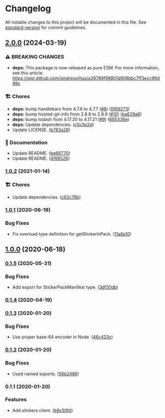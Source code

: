 # Changelog

All notable changes to this project will be documented in this file. See [standard-version](https://github.com/conventional-changelog/standard-version) for commit guidelines.

## [2.0.0](https://github.com/signalstickers/stickers-client/compare/v1.0.2...v2.0.0) (2024-03-19)


### ⚠ BREAKING CHANGES

* **deps:** This package is now released as pure ESM. For more information, see this article: https://gist.github.com/sindresorhus/a39789f98801d908bbc7ff3ecc99d99c

### 🏗 Chores

* **deps:** bump handlebars from 4.7.6 to 4.7.7 ([#8](https://github.com/signalstickers/stickers-client/issues/8)) ([0f69273](https://github.com/signalstickers/stickers-client/commit/0f692732707ecfce4be81f28a33c485e72e117e1))
* **deps:** bump hosted-git-info from 2.8.8 to 2.8.9 ([#10](https://github.com/signalstickers/stickers-client/issues/10)) ([ba629a6](https://github.com/signalstickers/stickers-client/commit/ba629a611ca15439e878caf3f18bffec84cb026e))
* **deps:** bump lodash from 4.17.20 to 4.17.21 ([#9](https://github.com/signalstickers/stickers-client/issues/9)) ([685336e](https://github.com/signalstickers/stickers-client/commit/685336e0e64071d80ed7b249d67801577808f90a))
* **deps:** Update dependencies. ([c0c5e2d](https://github.com/signalstickers/stickers-client/commit/c0c5e2dd3bf9a817f1172b56282e174d26f54a14))
* Update LICENSE. ([b783a28](https://github.com/signalstickers/stickers-client/commit/b783a28c4708f79de0948e2d046eac07990619c7))


### 📖 Documentation

* Update README. ([be66770](https://github.com/signalstickers/stickers-client/commit/be66770edf5b1e56e5b7a53ea73d549907ffa220))
* Update README. ([4f88526](https://github.com/signalstickers/stickers-client/commit/4f885263dbff71ea5ffbcfea1265310d12d82b17))

### [1.0.2](https://github.com/signalstickers/stickers-client/compare/v1.0.1...v1.0.2) (2021-01-14)


### 🏗 Chores

* Update dependencies. ([c62c78b](https://github.com/signalstickers/stickers-client/commit/c62c78be3c1ffee227dc37085b4da2e3dc45d507))

### [1.0.1](https://github.com/signalstickers/stickers-client/compare/v1.0.0...v1.0.1) (2020-06-18)


### Bug Fixes

* Fix overload type definition for getStickerInPack. ([11a8a10](https://github.com/signalstickers/stickers-client/commit/11a8a101d39a7c6085404c4178cbf946cc329b18))

## [1.0.0](https://github.com/signalstickers/stickers-client/compare/v0.1.5...v1.0.0) (2020-06-18)

### [0.1.5](https://github.com/signalstickers/stickers-client/compare/v0.1.4...v0.1.5) (2020-05-31)


### Bug Fixes

* Add export for StickerPackManifest type. ([3df30db](https://github.com/signalstickers/stickers-client/commit/3df30db75e1723a8978500b59393e02ed8dfbcc5))

### [0.1.4](https://github.com/signalstickers/stickers-client/compare/v0.1.3...v0.1.4) (2020-04-19)

### [0.1.3](https://github.com/signalstickers/stickers-client/compare/v0.1.2...v0.1.3) (2020-01-20)


### Bug Fixes

* Use proper base-64 encoder in Node. ([46c423c](https://github.com/signalstickers/stickers-client/commit/46c423c366294ee2ef9b8247504decfc18ac6c74))

### [0.1.2](https://github.com/signalstickers/stickers-client/compare/v0.1.1...v0.1.2) (2020-01-20)


### Bug Fixes

* Used named exports. ([56b2486](https://github.com/signalstickers/stickers-client/commit/56b24864e692191895b653ec55a240dc508ffe99))

### 0.1.1 (2020-01-20)


### Features

* Add stickers client. ([b9c50fd](https://github.com/signalstickers/stickers-client/commit/b9c50fdf0b96a7af0b8bb4977da4e1a13096aae4))
